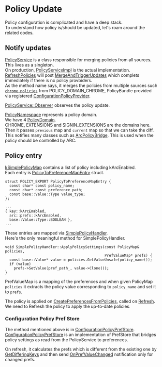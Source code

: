 # Policy Update

Policy configuration is complicated and have a deep stack.  
To understand how policy is/should be updated, let's roam around the related codes.


## Notify updates
[PolicyService](https://source.chromium.org/chromium/chromium/src/+/main:components/policy/core/common/policy_service.h;l=38;drc=c3a520cd08d04365a91c6837b947dfa714cfbfd5) is a class responsible for merging policies from all sources.  
This lives as a singleton.  
On production, [PolicyServiceImpl](https://source.chromium.org/chromium/chromium/src/+/main:components/policy/core/common/policy_service_impl.h;l=36;drc=133b2d903fa57cfda1317bc589b349cf4c284b7c) is the actual implementation.  
[RefreshPolicies](https://source.chromium.org/chromium/chromium/src/+/main:components/policy/core/common/policy_service_impl.cc;l=212;drc=c3a520cd08d04365a91c6837b947dfa714cfbfd5) will post [MergeAndTriggerUpdates](https://source.chromium.org/chromium/chromium/src/+/main:components/policy/core/common/policy_service_impl.cc;l=354;drc=c3a520cd08d04365a91c6837b947dfa714cfbfd5) which complets immediately if there is no policy provbiders.  
As the method name says, it merges the policies from multiple sources such [`chrome_policies`](https://source.chromium.org/chromium/chromium/src/+/main:components/policy/core/common/policy_service_impl.cc;l=366;drc=c3a520cd08d04365a91c6837b947dfa714cfbfd5) from POLICY_DOMAIN_CHROME, PolicyBundle provided via registered [ConfigurationPolicyProvider](https://source.chromium.org/chromium/chromium/src/+/main:components/policy/core/common/configuration_policy_provider.h;l=23;drc=c3a520cd08d04365a91c6837b947dfa714cfbfd5).  


[PolicyService::Observer](https://source.chromium.org/chromium/chromium/src/+/main:components/policy/core/common/policy_service.h;l=40;drc=c3a520cd08d04365a91c6837b947dfa714cfbfd5) observes the policy update.  

[PolicyNamespace](https://source.chromium.org/chromium/chromium/src/+/main:components/policy/core/common/policy_namespace.h;l=39;drc=c3a520cd08d04365a91c6837b947dfa714cfbfd5) represents a policy domain.  
We have 4 [PolicyDomain](https://source.chromium.org/chromium/chromium/src/+/main:components/policy/core/common/policy_namespace.h;l=21;drc=c3a520cd08d04365a91c6837b947dfa714cfbfd5).  
CHROME, EXTENSIONS and SIGNIN_EXTENSIONS are the domains here.  
Then it passes `previous` map and `current` map so that we can take the diff.  
This notifies many classes such as [ArcPolicyBridge](https://source.chromium.org/chromium/chromium/src/+/main:chrome/browser/ash/arc/policy/arc_policy_bridge.cc;l=630;drc=c3a520cd08d04365a91c6837b947dfa714cfbfd5). This is used when the policy should be controlled by ARC.

## Policy entry
[kSimplePolicyMap](https://source.chromium.org/chromium/chromium/src/+/main:chrome/browser/policy/configuration_policy_handler_list_factory.cc;l=283;drc=c3a520cd08d04365a91c6837b947dfa714cfbfd5) contains a list of policy including kArcEnabled.  
Each entry is [PolicyToPreferenceMapEntry](https://source.chromium.org/chromium/chromium/src/+/main:components/policy/core/browser/configuration_policy_handler.h;l=32;drc=c3a520cd08d04365a91c6837b947dfa714cfbfd5) struct.
```cpp=
struct POLICY_EXPORT PolicyToPreferenceMapEntry {
  const char* const policy_name;
  const char* const preference_path;
  const base::Value::Type value_type;
};

...
{ key::kArcEnabled,
  arc::prefs::kArcEnabled,
  base::Value::Type::BOOLEAN },
...
```

These entries are mapped via [SimplePolicyHandler](https://source.chromium.org/chromium/chromium/src/+/main:components/policy/core/browser/configuration_policy_handler.h;l=221;drc=c3a520cd08d04365a91c6837b947dfa714cfbfd5).  
Here's the only meaningful method for SimplePolicyHandler.
```cpp=
void SimplePolicyHandler::ApplyPolicySettings(const PolicyMap& policies,
                                              PrefValueMap* prefs) {
  const base::Value* value = policies.GetValueUnsafe(policy_name());
  if (value)
    prefs->SetValue(pref_path_, value->Clone());
}
```
PrefValueMap is a mapping of the preferences and when given PolicyMap `policies` it extracts the policy value corresponding to `policy_name` and set it to `prefs`.

The policy is applied on [CreatePreferencesFromPolicies](https://source.chromium.org/chromium/chromium/src/+/main:components/policy/core/browser/configuration_policy_pref_store.cc;l=143-145;drc=c3a520cd08d04365a91c6837b947dfa714cfbfd5), called on [Refresh](https://source.chromium.org/chromium/chromium/src/+/main:components/policy/core/browser/configuration_policy_pref_store.cc;l=118;drc=c3a520cd08d04365a91c6837b947dfa714cfbfd5).  
We need to Refresh the policy to apply the up-to-date policies.

### Configuration Policy Pref Store
The method mentioned above is in [ConfigurationPolicyPrefStore](https://source.chromium.org/chromium/chromium/src/+/main:components/policy/core/browser/configuration_policy_pref_store.h;l=30;drc=894b522cbf353e182bef8c9e1a53e1342fa0d825).  
[ConfigurationPolicyPrefStore](https://source.chromium.org/chromium/chromium/src/+/main:components/policy/core/browser/configuration_policy_pref_store.h;l=30;drc=894b522cbf353e182bef8c9e1a53e1342fa0d825) is an implementation of PrefStore that bridges policy settings as read from the PolicyService to preferences.

On refresh, it calculates the prefs which is different from the existing one by [GetDifferingKeys](https://source.chromium.org/chromium/chromium/src/+/main:components/prefs/pref_value_map.cc;l=135;drc=c3a520cd08d04365a91c6837b947dfa714cfbfd5) and then send [OnPrefValueChanged](https://source.chromium.org/chromium/chromium/src/+/main:components/policy/core/browser/configuration_policy_pref_store.cc;l=127;drc=c3a520cd08d04365a91c6837b947dfa714cfbfd5) notification only for changed prefs.